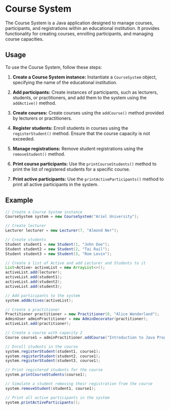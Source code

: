 # Course System

The Course System is a Java application designed to manage courses, participants, and registrations within an educational institution. It provides functionality for creating courses, enrolling participants, and managing course capacities.

## Usage

To use the Course System, follow these steps:

1. **Create a Course System instance:** Instantiate a `CourseSystem` object, specifying the name of the educational institution.

2. **Add participants:** Create instances of participants, such as lecturers, students, or practitioners, and add them to the system using the `addActive()` method.

3. **Create courses:** Create courses using the `addCourse()` method provided by lecturers or practitioners.

4. **Register students:** Enroll students in courses using the `registerStudent()` method. Ensure that the course capacity is not exceeded.

5. **Manage registrations:** Remove student registrations using the `removeStudent()` method.

6. **Print course participants:** Use the `printCourseStudents()` method to print the list of registered students for a specific course.

7. **Print active participants:** Use the `printActiveParticipants()` method to print all active participants in the system.

## Example

```java
// Create a Course System instance
CourseSystem system = new CourseSystem("Ariel University");

// Create lecturer
Lecturer lecturer = new Lecturer(7, "Almond Ner");

// Create students
Student student1 = new Student(1, "John Doe");
Student student2 = new Student(2, "Tai Rail");
Student student3 = new Student(3, "Rom Levin");

// Create a list of Active and add Lecturer and Students to it
List<Active> activeList = new ArrayList<>();
activeList.add(lecturer);
activeList.add(student1);
activeList.add(student2);
activeList.add(student3);

// Add participants to the system
system.addActives(activeList);

// Create a practitioner
Practitioner practitioner = new Practitioner(8, "Alice Wonderland");
AdminUser adminPractitioner = new AdminDecorator(practitioner);
activeList.add(practitioner);

// Create a course with capacity 2
Course course1 = adminPractitioner.addCourse("Introduction to Java Programming", 2, "Seminar");

// Enroll students in the course
system.registerStudent(student1, course1);
system.registerStudent(student2, course1);
system.registerStudent(student3, course1);

// Print registered students for the course
system.printCourseStudents(course1);

// Simulate a student removing their registration from the course
system.removeStudent(student1, course1);

// Print all active participants in the system
system.printActiveParticipants();
